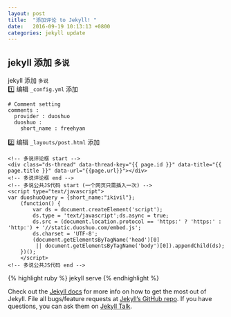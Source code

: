 ```yaml
---
layout: post
title:  "添加评论 to Jekyll! "
date:   2016-09-19 10:13:13 +0800
categories: jekyll update
---
```

## jekyll 添加 `多说` 
jekyll 添加 `多说`  
:one: 编辑 `_config.yml` 添加  
````
# Comment setting
comments :
  provider : duoshuo
  duoshuo :
    short_name : freehyan
````  
:two: 编辑 `_layouts/post.html` 添加
````
<!-- 多说评论框 start -->
<div class="ds-thread" data-thread-key="{{ page.id }}" data-title="{{ page.title }}" data-url="{{page.url}}"></div>
<!-- 多说评论框 end -->
<!-- 多说公共JS代码 start (一个网页只需插入一次) -->
<script type="text/javascript">
var duoshuoQuery = {short_name:"ikivil"};
	(function() {
		var ds = document.createElement('script');
		ds.type = 'text/javascript';ds.async = true;
		ds.src = (document.location.protocol == 'https:' ? 'https:' : 'http:') + '//static.duoshuo.com/embed.js';
		ds.charset = 'UTF-8';
		(document.getElementsByTagName('head')[0] 
		 || document.getElementsByTagName('body')[0]).appendChild(ds);
	})();
	</script>
<!-- 多说公共JS代码 end -->
````

{% highlight ruby %}
jekyll serve
{% endhighlight %}

Check out the [Jekyll docs][jekyll-docs] for more info on how to get the most out of Jekyll. File all bugs/feature requests at [Jekyll’s GitHub repo][jekyll-gh]. If you have questions, you can ask them on [Jekyll Talk][jekyll-talk].

[jekyll-docs]: http://jekyllrb.com/docs/home
[jekyll-gh]:   https://github.com/jekyll/jekyll
[jekyll-talk]: https://talk.jekyllrb.com/
